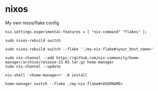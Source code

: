 # nixos
My own nixos/flake config
```
nix.settings.experimental-features = [ "nix-command" "flakes" ];
```
```
sudo nixos-rebuild switch
```
```
sudo nixos-rebuild switch --flake './my-nix-flake#<your_host_name>'
```
```
sudo nix-channel --add https://github.com/nix-community/home-manager/archive/release-23.05.tar.gz home-manager
sudo nix-channel --update
```
```
nix-shell '<home-manager>' -A install
```
```
home-manager switch --flake ./my-nix-flake#<USERNAME>
```
